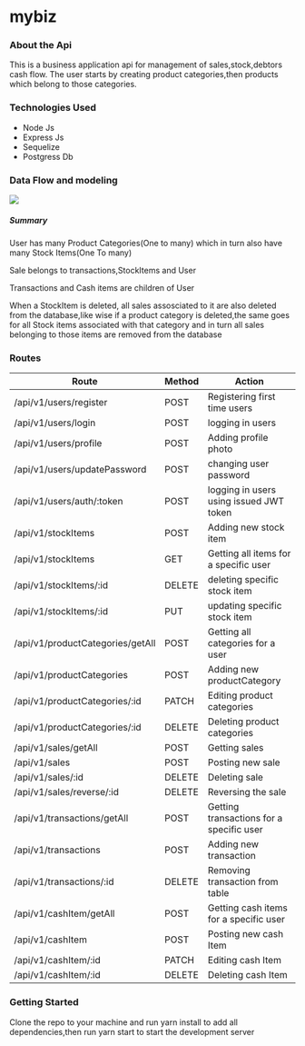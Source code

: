 # mybiz
<h3>About the Api</h3>
<p>This is a business  application api for management of sales,stock,debtors  cash flow. The user starts by creating product categories,then products which belong to those categories.</p>
<h3>Technologies Used</h3>
<ul><li>Node Js</li>
  <li>Express  Js</li>
  <li>Sequelize </li>
  <li>Postgress Db</li>
</ul>
<h3>Data Flow and modeling</h3>
<img src='https://user-images.githubusercontent.com/63359032/169455563-69bbad85-81c1-4129-8864-018bcbbaec18.jpg'/>
<h5>Summary</h5>
<p>User has many Product Categories(One to many) which in turn also have many Stock Items(One To many)</p>
<p>Sale belongs to  transactions,StockItems and User</p>
<p>Transactions and Cash items are children of User</p>
<p>When a StockItem is deleted, all sales assosciated to it are also deleted from the database,like wise if a product category is deleted,the same goes for all Stock items associated with that category and in turn all sales belonging to those items are removed from the database</p>
<h3>Routes</h3>
<table>
  <tr>
   <th>Route</th>
     <th>Method</th>
     <th>Action</th>
  </tr>
  <tbody>
    <tr>
      <td>/api/v1/users/register</td>
      <td>POST</td>
      <td>Registering first time users</td>
    </tr>
     <tr>
      <td>/api/v1/users/login</td>
      <td>POST</td>
      <td>logging in users</td>
    </tr>
     <tr>
      <td>/api/v1/users/profile</td>
      <td>POST</td>
      <td>Adding profile photo</td>
    </tr>
     <tr>
      <td>/api/v1/users/updatePassword</td>
      <td>POST</td>
      <td>changing user password</td>
    </tr>
     <tr>
      <td>/api/v1/users/auth/:token</td>
      <td>POST</td>
      <td>logging in users using issued JWT token</td>
    </tr>
     <tr>
      <td>/api/v1/stockItems</td>
      <td>POST</td>
      <td>Adding new stock item</td>
    </tr>
      <tr>
      <td>/api/v1/stockItems</td>
      <td>GET</td>
      <td>Getting all items for a specific user</td>
    </tr>
     <tr>
      <td>/api/v1/stockItems/:id</td>
      <td>DELETE</td>
      <td>deleting specific stock item</td>
    </tr>
      <tr>
      <td>/api/v1/stockItems/:id</td>
      <td>PUT</td>
      <td>updating specific stock item</td>
    </tr>
      <tr>
      <td>/api/v1/productCategories/getAll</td>
      <td>POST</td>
      <td>Getting all categories for a user</td>
    </tr>
     <tr>
      <td>/api/v1/productCategories</td>
      <td>POST</td>
      <td>Adding new productCategory</td>
    </tr>
     <tr>
      <td>/api/v1/productCategories/:id</td>
      <td>PATCH</td>
      <td>Editing product categories</td>
    </tr>
    <tr>
      <td>/api/v1/productCategories/:id</td>
      <td>DELETE</td>
      <td>Deleting product categories</td>
    </tr>
      <tr>
      <td>/api/v1/sales/getAll</td>
      <td>POST</td>
      <td>Getting sales</td>
    </tr>
       <tr>
      <td>/api/v1/sales</td>
      <td>POST</td>
      <td>Posting new sale</td>
    </tr>
      <tr>
      <td>/api/v1/sales/:id</td>
      <td>DELETE</td>
      <td>Deleting sale</td>
    </tr>
      <tr>
      <td>/api/v1/sales/reverse/:id</td>
      <td>DELETE</td>
      <td>Reversing the sale</td>
    </tr>
      <tr>
      <td>/api/v1/transactions/getAll</td>
      <td>POST</td>
      <td>Getting transactions for a specific user</td>
    </tr>
      <tr>
      <td>/api/v1/transactions</td>
      <td>POST</td>
      <td>Adding new transaction</td>
    </tr>
    <tr>
      <td>/api/v1/transactions/:id</td>
      <td>DELETE</td>
      <td>Removing transaction from table</td>
    </tr>
      <tr>
      <td>/api/v1/cashItem/getAll</td>
      <td>POST</td>
      <td>Getting cash items for a specific user</td>
    </tr>
     <tr>
      <td>/api/v1/cashItem</td>
      <td>POST</td>
      <td>Posting new cash Item</td>
    </tr>
     <tr>
      <td>/api/v1/cashItem/:id</td>
      <td>PATCH</td>
      <td>Editing  cash Item</td>
    </tr>
    <tr>
      <td>/api/v1/cashItem/:id</td>
      <td>DELETE</td>
      <td>Deleting  cash Item</td>
    </tr>
  </tbody>
</table>

<h3>Getting Started</h3>
<p>Clone the repo to your machine and run yarn install to add all dependencies,then run yarn start to start the development server</P>


